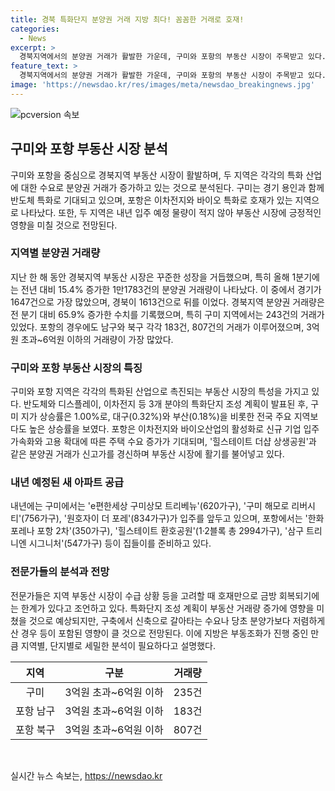 ```yaml
---
title: 경북 특화단지 분양권 거래 지방 최다! 꼼꼼한 거래로 호재!
categories:
  - News
excerpt: >
  경북지역에서의 분양권 거래가 활발한 가운데, 구미와 포항의 부동산 시장이 주목받고 있다. 특히 구미는 반도체 특화와 함께 물량이 증가하며, 포항은 이차전지·바이오 특화로 호재를 보이고 있다. 이에 따라 지역별 거래량이 증가하고 있는데, 세부적인 수급 상황과 분양가에 대한 신중한 판단이 필요한 시장이라는 전문가들의 조언이 있다. 또한, 신규 아파트 공급과 신성장산업의 활성화로 수요자들의 관심도 높은 상황이다.
feature_text: >
  경북지역에서의 분양권 거래가 활발한 가운데, 구미와 포항의 부동산 시장이 주목받고 있다. 특히 구미는 반도체 특화와 함께 물량이 증가하며, 포항은 이차전지·바이오 특화로 호재를 보이고 있다. 이에 따라 지역별 거래량이 증가하고 있는데, 세부적인 수급 상황과 분양가에 대한 신중한 판단이 필요한 시장이라는 전문가들의 조언이 있다. 또한, 신규 아파트 공급과 신성장산업의 활성화로 수요자들의 관심도 높은 상황이다.
image: 'https://newsdao.kr/res/images/meta/newsdao_breakingnews.jpg'
---
```


<p><img src="https://newsdao.kr/res/images/meta/newsdao_breakingnews.jpg" alt="pcversion 속보" /></p>

<h2 data-ke-size="size26">구미와 포항 부동산 시장 분석</h2>

<p data-ke-size="size16">구미와 포항을 중심으로 경북지역 부동산 시장이 활발하며, 두 지역은 각각의 특화 산업에 대한 수요로 분양권 거래가 증가하고 있는 것으로 분석된다. 구미는 경기 용인과 함께 반도체 특화로 기대되고 있으며, 포항은 이차전지와 바이오 특화로 호재가 있는 지역으로 나타났다. 또한, 두 지역은 내년 입주 예정 물량이 적지 않아 부동산 시장에 긍정적인 영향을 미칠 것으로 전망된다.</p>

<h3>지역별 분양권 거래량</h3>

<p data-ke-size="size16">지난 한 해 동안 경북지역 부동산 시장은 꾸준한 성장을 거듭했으며, 특히 올해 1분기에는 전년 대비 15.4% 증가한 1만1783건의 분양권 거래량이 나타났다. 이 중에서 경기가 1647건으로 가장 많았으며, 경북이 1613건으로 뒤를 이었다. 경북지역 분양권 거래량은 전 분기 대비 65.9% 증가한 수치를 기록했으며, 특히 구미 지역에서는 243건의 거래가 있었다. 포항의 경우에도 남구와 북구 각각 183건, 807건의 거래가 이루어졌으며, 3억원 초과~6억원 이하의 거래량이 가장 많았다.</p>

<h3>구미와 포항 부동산 시장의 특징</h3>

<p data-ke-size="size16">구미와 포항 지역은 각각의 특화된 산업으로 촉진되는 부동산 시장의 특성을 가지고 있다. 반도체와 디스플레이, 이차전지 등 3개 분야의 특화단지 조성 계획이 발표된 후, 구미 지가 상승률은 1.00%로, 대구(0.32%)와 부산(0.18%)을 비롯한 전국 주요 지역보다도 높은 상승률을 보였다. 포항은 이차전지와 바이오산업의 활성화로 신규 기업 입주 가속화와 고용 확대에 따른 주택 수요 증가가 기대되며, '힐스테이트 더샵 상생공원'과 같은 분양권 거래가 신고가를 경신하며 부동산 시장에 활기를 불어넣고 있다.</p>

<h3>내년 예정된 새 아파트 공급</h3>

<p data-ke-size="size16">내년에는 구미에서는 'e편한세상 구미상모 트리베뉴'(620가구), '구미 해모로 리버시티'(756가구), '원호자이 더 포레'(834가구)가 입주를 앞두고 있으며, 포항에서는 '한화포레나 포항 2차'(350가구), '힐스테이트 환호공원'(1·2블록 총 2994가구), '삼구 트리니엔 시그니처'(547가구) 등이 집들이를 준비하고 있다.</p>

<h3>전문가들의 분석과 전망</h3>

<p data-ke-size="size16">전문가들은 지역 부동산 시장이 수급 상황 등을 고려할 때 호재만으로 금방 회복되기에는 한계가 있다고 조언하고 있다. 특화단지 조성 계획이 부동산 거래량 증가에 영향을 미쳤을 것으로 예상되지만, 구축에서 신축으로 갈아타는 수요나 당초 분양가보다 저렴하게 산 경우 등이 포함된 영향이 클 것으로 전망된다. 이에 지방은 부동조화가 진행 중인 만큼 지역별, 단지별로 세밀한 분석이 필요하다고 설명했다.</p>

<table>
    <thead>
        <tr>
            <th style="text-align: center;">지역</th>
            <th style="text-align: center;">구분</th>
            <th style="text-align: center;">거래량</th>
        </tr>
    </thead>
    <tbody>
        <tr>
            <td style="text-align: center;">구미</td>
            <td style="text-align: center;">3억원 초과~6억원 이하</td>
            <td style="text-align: center;">235건</td>
        </tr>
        <tr>
            <td style="text-align: center;">포항 남구</td>
            <td style="text-align: center;">3억원 초과~6억원 이하</td>
            <td style="text-align: center;">183건</td>
        </tr>
        <tr>
            <td style="text-align: center;">포항 북구</td>
            <td style="text-align: center;">3억원 초과~6억원 이하</td>
            <td style="text-align: center;">807건</td>
        </tr>
    </tbody>
</table>

<p data-ke-size="size16">&nbsp;</p>
실시간 뉴스 속보는, <a href="https://newsdao.kr" rel="dofollow">https://newsdao.kr</a>


